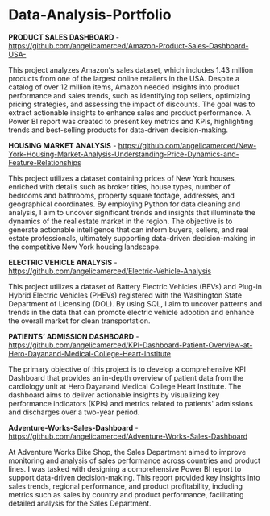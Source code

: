 # Data-Analysis-Portfolio

**PRODUCT SALES DASHBOARD** - https://github.com/angelicamerced/Amazon-Product-Sales-Dashboard-USA-

This project analyzes Amazon's sales dataset, which includes 1.43 million products from one of the largest online retailers in the USA. Despite a catalog of over 12 million items, Amazon needed insights into product performance and sales trends, such as identifying top sellers, optimizing pricing strategies, and assessing the impact of discounts. The goal was to extract actionable insights to enhance sales and product performance. A Power BI report was created to present key metrics and KPIs, highlighting trends and best-selling products for data-driven decision-making.

**HOUSING MARKET ANALYSIS** - https://github.com/angelicamerced/New-York-Housing-Market-Analysis-Understanding-Price-Dynamics-and-Feature-Relationships

This project utilizes a dataset containing prices of New York houses, enriched with details such as broker titles, house types, number of bedrooms and bathrooms, property square footage, addresses, and geographical coordinates. By employing Python for data cleaning and analysis, I aim to uncover significant trends and insights that illuminate the dynamics of the real estate market in the region. The objective is to generate actionable intelligence that can inform buyers, sellers, and real estate professionals, ultimately supporting data-driven decision-making in the competitive New York housing landscape.

**ELECTRIC VEHICLE ANALYSIS** - https://github.com/angelicamerced/Electric-Vehicle-Analysis

This project utilizes a dataset of Battery Electric Vehicles (BEVs) and Plug-in Hybrid Electric Vehicles (PHEVs) registered with the Washington State Department of Licensing (DOL). By using SQL, I aim to uncover patterns and trends in the data that can promote electric vehicle adoption and enhance the overall market for clean transportation.

**PATIENTS’ ADMISSION DASHBOARD** - https://github.com/angelicamerced/KPI-Dashboard-Patient-Overview-at-Hero-Dayanand-Medical-College-Heart-Institute

The primary objective of this project is to develop a comprehensive KPI Dashboard that provides an in-depth overview of patient data from the cardiology unit at Hero Dayanand Medical College Heart Institute. The dashboard aims to deliver actionable insights by visualizing key performance indicators (KPIs) and metrics related to patients' admissions and discharges over a two-year period.

**Adventure-Works-Sales-Dashboard** - https://github.com/angelicamerced/Adventure-Works-Sales-Dashboard

At Adventure Works Bike Shop, the Sales Department aimed to improve monitoring and analysis of sales performance across countries and product lines. I was tasked with designing a comprehensive Power BI report to support data-driven decision-making. This report provided key insights into sales trends, regional performance, and product profitability, including metrics such as sales by country and product performance, facilitating detailed analysis for the Sales Department.

